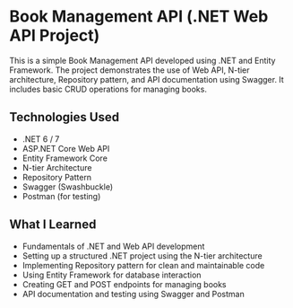 # Book Management API (.NET Web API Project)

This is a simple Book Management API developed using .NET and Entity Framework. The project demonstrates the use of Web API, N-tier architecture, Repository pattern, and API documentation using Swagger. It includes basic CRUD operations for managing books.

##  Technologies Used

- .NET 6 / 7
- ASP.NET Core Web API
- Entity Framework Core
- N-tier Architecture
- Repository Pattern
- Swagger (Swashbuckle)
- Postman (for testing)

##  What I Learned

- Fundamentals of .NET and Web API development
- Setting up a structured .NET project using the N-tier architecture
- Implementing Repository pattern for clean and maintainable code
- Using Entity Framework for database interaction
- Creating GET and POST endpoints for managing books
- API documentation and testing using Swagger and Postman


